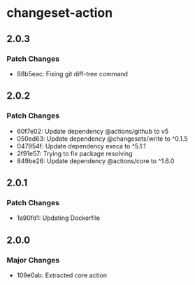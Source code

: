 # changeset-action

## 2.0.3

### Patch Changes

- 88b5eac: Fixing git diff-tree command

## 2.0.2

### Patch Changes

- 60f7e02: Update dependency @actions/github to v5
- 050ed63: Update dependency @changesets/write to ^0.1.5
- 047954f: Update dependency execa to ^5.1.1
- 2f91e57: Trying to fix package resolving
- 849be26: Update dependency @actions/core to ^1.6.0

## 2.0.1

### Patch Changes

- 1a90fd1: Updating Dockerfile

## 2.0.0

### Major Changes

- 109e0ab: Extracted core action
